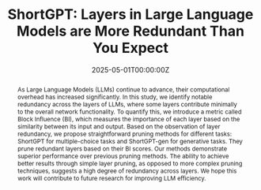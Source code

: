 ---
title: "ShortGPT: Layers in Large Language Models are More Redundant Than You Expect"
authors:
- Xin Men
- Mingyu Xu
- admin # This will link to your profile (Qingyu Zhang)
- Qianhao Yuan
- Bingning Wang
- Hongyu Lin
- Yaojie Lu
- Xianpei Han
- Weipeng Chen

# Author notes (optional)
author_notes:
- "Equal contribution"
- "Equal contribution"
- "Equal contribution"
- "Equal contribution"
- "Corresponding author"

date: '2025-05-01T00:00:00Z' # Publication date
doi: ''

# Schedule page publish date (NOT publication's date).
publishDate: '2025-05-01T00:00:00Z'


publication_types: ['Conference']

# Publication name and optional abbreviated publication name.
publication: "In *Findings of the Association for Computational Linguistics: ACL 2025*"
publication_short: In *ACL Findings 2025*

abstract: 'As Large Language Models (LLMs) continue to advance, their computational overhead has increased significantly. In this study, we identify notable redundancy across the layers of LLMs, where some layers contribute minimally to the overall network functionality. To quantify this, we introduce a metric called Block Influence (BI), which measures the importance of each layer based on the similarity between its input and output. Based on the observation of layer redundancy, we propose straightforward pruning methods for different tasks: ShortGPT for multiple-choice tasks and ShortGPT-gen for generative tasks. They prune redundant layers based on their BI scores. Our methods demonstrate superior performance over previous pruning methods. The ability to achieve better results through simple layer pruning, as opposed to more complex pruning techniques, suggests a high degree of redundancy across layers. We hope this work will contribute to future research for improving LLM efficiency.'

# Summary. An optional shortened abstract.
summary: We investigate the redundancy within Transformer layers and propose an effective layer-based pruning method.

tags:
  - Model Compression
  - LLM Redundancy
featured: true

# Featured image
# To use, add an image named `featured.jpg/png` to your page's folder.
image:
  caption: ''
  focal_point: ''
  preview_only: false

# links:
# - name: Custom Link
#   url: http://example.org
url_pdf: 'https://aclanthology.org/2025.findings-acl.1035.pdf' # Link to your PDF
# url_code: '' # Link to your code
# url_dataset: ''
# url_poster: ''
# url_project: ''
# url_slides: ''
# url_source: ''
# url_video: ''
---
